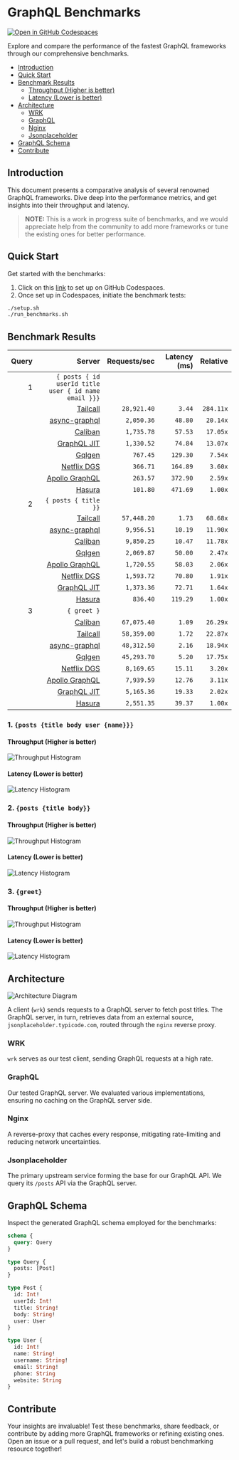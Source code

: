 # GraphQL Benchmarks <!-- omit from toc -->

[![Open in GitHub Codespaces](https://github.com/codespaces/badge.svg)](https://codespaces.new/tailcallhq/graphql-benchmarks)

Explore and compare the performance of the fastest GraphQL frameworks through our comprehensive benchmarks.

- [Introduction](#introduction)
- [Quick Start](#quick-start)
- [Benchmark Results](#benchmark-results)
  - [Throughput (Higher is better)](#throughput-higher-is-better)
  - [Latency (Lower is better)](#latency-lower-is-better)
- [Architecture](#architecture)
  - [WRK](#wrk)
  - [GraphQL](#graphql)
  - [Nginx](#nginx)
  - [Jsonplaceholder](#jsonplaceholder)
- [GraphQL Schema](#graphql-schema)
- [Contribute](#contribute)

[Tailcall]: https://github.com/tailcallhq/tailcall
[Gqlgen]: https://github.com/99designs/gqlgen
[Apollo GraphQL]: https://github.com/apollographql/apollo-server
[Netflix DGS]: https://github.com/netflix/dgs-framework
[Caliban]: https://github.com/ghostdogpr/caliban
[async-graphql]: https://github.com/async-graphql/async-graphql
[Hasura]: https://github.com/hasura/graphql-engine
[GraphQL JIT]: https://github.com/zalando-incubator/graphql-jit

## Introduction

This document presents a comparative analysis of several renowned GraphQL frameworks. Dive deep into the performance metrics, and get insights into their throughput and latency.

> **NOTE:** This is a work in progress suite of benchmarks, and we would appreciate help from the community to add more frameworks or tune the existing ones for better performance.

## Quick Start

Get started with the benchmarks:

1. Click on this [link](https://codespaces.new/tailcallhq/graphql-benchmarks) to set up on GitHub Codespaces.
2. Once set up in Codespaces, initiate the benchmark tests:

```bash
./setup.sh
./run_benchmarks.sh
```

## Benchmark Results

<!-- PERFORMANCE_RESULTS_START -->

| Query | Server | Requests/sec | Latency (ms) | Relative |
|-------:|--------:|--------------:|--------------:|---------:|
| 1 | `{ posts { id userId title user { id name email }}}` |
|| [Tailcall] | `28,921.40` | `3.44` | `284.11x` |
|| [async-graphql] | `2,050.36` | `48.80` | `20.14x` |
|| [Caliban] | `1,735.78` | `57.53` | `17.05x` |
|| [GraphQL JIT] | `1,330.52` | `74.84` | `13.07x` |
|| [Gqlgen] | `767.45` | `129.30` | `7.54x` |
|| [Netflix DGS] | `366.71` | `164.89` | `3.60x` |
|| [Apollo GraphQL] | `263.57` | `372.90` | `2.59x` |
|| [Hasura] | `101.80` | `471.69` | `1.00x` |
| 2 | `{ posts { title }}` |
|| [Tailcall] | `57,448.20` | `1.73` | `68.68x` |
|| [async-graphql] | `9,956.51` | `10.19` | `11.90x` |
|| [Caliban] | `9,850.25` | `10.47` | `11.78x` |
|| [Gqlgen] | `2,069.87` | `50.00` | `2.47x` |
|| [Apollo GraphQL] | `1,720.55` | `58.03` | `2.06x` |
|| [Netflix DGS] | `1,593.72` | `70.80` | `1.91x` |
|| [GraphQL JIT] | `1,373.36` | `72.71` | `1.64x` |
|| [Hasura] | `836.40` | `119.29` | `1.00x` |
| 3 | `{ greet }` |
|| [Caliban] | `67,075.40` | `1.09` | `26.29x` |
|| [Tailcall] | `58,359.00` | `1.72` | `22.87x` |
|| [async-graphql] | `48,312.50` | `2.16` | `18.94x` |
|| [Gqlgen] | `45,293.70` | `5.20` | `17.75x` |
|| [Netflix DGS] | `8,169.65` | `15.11` | `3.20x` |
|| [Apollo GraphQL] | `7,939.59` | `12.76` | `3.11x` |
|| [GraphQL JIT] | `5,165.36` | `19.33` | `2.02x` |
|| [Hasura] | `2,551.35` | `39.37` | `1.00x` |

<!-- PERFORMANCE_RESULTS_END -->



### 1. `{posts {title body user {name}}}`
#### Throughput (Higher is better)

![Throughput Histogram](assets/req_sec_histogram1.png)

#### Latency (Lower is better)

![Latency Histogram](assets/latency_histogram1.png)

### 2. `{posts {title body}}`
#### Throughput (Higher is better)

![Throughput Histogram](assets/req_sec_histogram2.png)

#### Latency (Lower is better)

![Latency Histogram](assets/latency_histogram2.png)

### 3. `{greet}`
#### Throughput (Higher is better)

![Throughput Histogram](assets/req_sec_histogram3.png)

#### Latency (Lower is better)

![Latency Histogram](assets/latency_histogram3.png)

## Architecture

![Architecture Diagram](assets/architecture.png)

A client (`wrk`) sends requests to a GraphQL server to fetch post titles. The GraphQL server, in turn, retrieves data from an external source, `jsonplaceholder.typicode.com`, routed through the `nginx` reverse proxy.

### WRK

`wrk` serves as our test client, sending GraphQL requests at a high rate.

### GraphQL

Our tested GraphQL server. We evaluated various implementations, ensuring no caching on the GraphQL server side.

### Nginx

A reverse-proxy that caches every response, mitigating rate-limiting and reducing network uncertainties.

### Jsonplaceholder

The primary upstream service forming the base for our GraphQL API. We query its `/posts` API via the GraphQL server.

## GraphQL Schema

Inspect the generated GraphQL schema employed for the benchmarks:

```graphql
schema {
  query: Query
}

type Query {
  posts: [Post]
}

type Post {
  id: Int!
  userId: Int!
  title: String!
  body: String!
  user: User
}

type User {
  id: Int!
  name: String!
  username: String!
  email: String!
  phone: String
  website: String
}
```

## Contribute

Your insights are invaluable! Test these benchmarks, share feedback, or contribute by adding more GraphQL frameworks or refining existing ones. Open an issue or a pull request, and let's build a robust benchmarking resource together!
